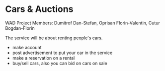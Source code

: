 # Cars & Auctions

WAD Project Members: Dumitrof Dan-Stefan, Oprisan Florin-Valentin, Cutur Bogdan-Florin

The service will be about renting people's cars.
- make account
- post advertisement to put your car in the service
- make a reservation on a rental
- buy/sell cars, also you can bid on cars on sale
